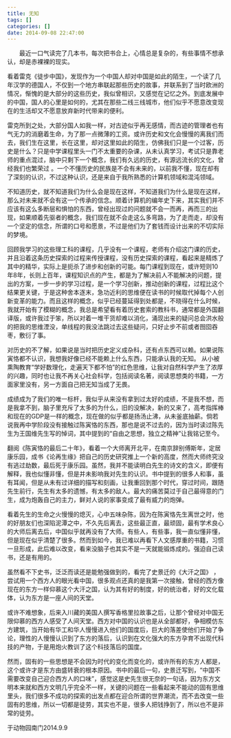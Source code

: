 ```yaml
---
title: 无知
tags: []
categories: []
date: 2014-09-08 22:47:00 
---
```


&emsp;&emsp;最近一口气读完了几本书，每次把书合上，心情总是复杂的，有些事情不想承认，却是赤裸裸的现实。

看着雷克《徒步中国》，发现作为一个中国人却对中国是如此的陌生，一个读了几年汉学的德国人，不仅到一个地方串联起那些历史的故事，并联系到了当时欧洲的情况，惭愧的是大部分的这些历史，我似曾相识，又感觉在记忆之外。到底发展中的中国，国人的心里是如何的，尤其在那些二线三线城市，他们似乎不愿意改变现在的生活却又不愿意放弃新时代带来的便利。

雷克所到之处，大部分国人如我一样，对古迹似乎再无感情，而古迹的管理者也有气无力的消磨着生命，为了那一点微薄的工资。或许历史和文化会慢慢的离我们而去，我们生在这里，长在这里，却对这里如此的陌生，仿佛我们只是一个过客，历史是什么？只是中学课程里头一门不太重要的杂课，从未认真学习，考试只是靠老师的重点混过，脑中只剩下一个概念，我们有久远的历史，有源远流长的文化，曾经我们也繁荣过 。一个不懂历史的民族是不会有未来的，以前我不懂，现在却有了深刻的认识，不过这种认识，还是来自于我所熟悉的计算机领域和混沌领域。

不知道历史，就不知道我们为什么会是现在这样，不知道我们为什么是现在这样，那么对未来就不会有这一个传承的信念。顺着计算机的编年史下来，其实我们并不应该有这么多断层和惧怕的东西，曾经出现过的问题就不会一而再，再而三的出现，如果顺着先驱者的概念，我们现在就不会走这么多弯路，为了走而走，却没有一个坚定的信念，所谓的口号和愿景，不过是他们为了套钱而设计出来的不切实际的梦境。

回顾我学习的这些理工科的课程，几乎没有一个课程，老师有介绍这门课的历史，并且沿着这条历史探索的过程来传授课程，没有历史探索的课程，看起来是精炼了其中的精华，实际上是扼杀了进步和创新的可能。每门课程到现在，或许短则10年8年，长则上百年，课程知识点的产生，都是为了解决前人不能解决的问题，提出的方案，一步一步的学习过程，是一个学习创新，推动创新的课程，过程比这个结果更关键，于是这种舍本逐末，急功近利的思维便在读书的时候取代掉每个人创新变革的能力。而且这样的概念，似乎已经蔓延得到处都是，不晓得在什么时候，我就开始有了模糊的概念，我总是希望看有着历史套索的教科书，通常都是外国翻译版，或许我过于笨，所以对着一堆干货却难以消化，涌现出来的疑问总会洪水般的把我的思维湮没，单线程的我没法跳过去这些疑问，只好止步不前或者囫囵吞枣，敷衍了事。

对历史的不了解，如果说是当时把历史定义成杂科，还有点东西可以赖。如果说陈寅恪都不认识，我想我好像已经不能赖上什么东西，只能承认我的无知。 从小被熏陶教育“学好数理化，走遍天下都不怕”的红色思维，让我对自然科学产生了浓厚的兴趣，同时也让我不再关心社会科学，包括阅读名著，阅读思想类的书籍，一方面家里没有，另一方面自己把无知当成了无畏。

成绩成为了我们的唯一标杆，我似乎从来没有拿到过太好的成绩，不是我不想，而是我拿不到，脑子里充斥了太多的为什么，旧的没解决，新的又来了，高考指挥棒和现在的GDP是一样的概念，现在做的似乎都是扬汤止沸，从未釜底抽薪。倘若说我再中学阶段没有接触过陈寅恪的东西，那也是说不过去的，因为当时读过陈先生为王国维先生写的悼词，其中提到的“自由之思想，独立之精神”让我铭记至今。

翻阅《陈寅恪的最后二十年》，看着一个大师离开北平，在南京辞别傅斯年，定居康乐园，成书《论再生缘》把自己的历史研究推上一个新的高度，然而大师终究没有逃过劫数，最后死于康乐园。虽然，我并不能读明白先生的诗文的含义，即便有解释，我也似懂非懂，但是并未影响我对先生的认识。书中提到的很多人和事，虽有耳闻，但是从未有过详细的描写和刻画，让我重回到那个时代，穿过时间，跟随先生前行，先生有太多的遗憾，有太多的敌人。最大的痛苦莫过于自己最得意的门生，成为炮轰自己的主力，鲜对人说的家事变成了最有威力的炮弹。

看着先生的生命之火慢慢的熄灭，心中五味杂陈，因为在陈寅恪先生离世之时，他的好朋友们也深陷泥潭之中，不久先后离去，这些最正直，最顽固，最有学术良心的大师后离去后，中国似乎就再没有了大师。有些人，有些事，我一直似懂非懂，但是现在似乎清楚了很多。然而到如今，我已难以再看下人文感厚重的书籍，习惯一旦形成，此后难以改变，看来没脑子也其实不是一天就能锻炼成的。强迫自己读书，还是有用的。

虽然看不下史书，泛泛而读还是能勉强做到的，看完了史景迁的《大汗之国》 ，尝试用一个西方人的眼光看中国，很多观点还真的是我第一次接触，曾经的西方像现在的东方一样仰慕这个大汗之国，认为其有好的制度，好的统治者，好的文化载体，认为东方是一座人间的天堂。

或许不难想象，后来入川藏的美国人撰写香格里拉故事之后，让那个曾经对中国无限仰慕的西方人感受了人间天堂。西方对中国的认识也是从全部都好，争相模仿东方建筑，当开始有华工和华人慢慢进入他们的国度后，巨大的落差使他们开始了争论，理性的人慢慢认识到了东方的落后，认识到在文化强大的东方孕育不出现代科技的产物，于是用炮火教训了这个科技落后的国度。

然而，固有的一些思想是不会因为时代的变化而变化的，或许所有的东方人都是，这个或许才是东方由盛转衰的根本原因。书中的最后一句，史景迁写到，“中国不需要改变自己迎合西方人的口味”，感觉这是史先生很无奈的一句话，因为东方文明本来就和西方文明几乎完全不一样，关键的问题在一些看起来不能动的固有思维里头，我们很多不成功的探索的出发点都在迎合所谓的世界潮流，而不去改变一些固有的思维，所以一切都是徒劳，其实也不是，很多人把钱挣到了，所以也不是非常的徒劳。

于动物园南门2014.9.9